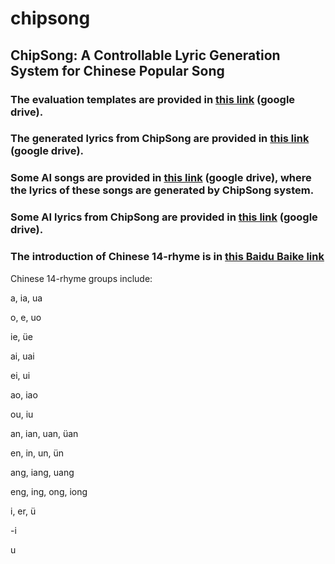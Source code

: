 # chipsong
## ChipSong: A Controllable Lyric Generation System for Chinese Popular Song

### The evaluation templates are provided in [this link](https://drive.google.com/drive/folders/1gM6cI0XhkVZkDN2qDXYjVadPae3EcsHT?usp=sharing) (google drive).

### The generated lyrics from ChipSong are provided in [this link](https://drive.google.com/drive/folders/1W5gktwFHv4tnF8lfP3Py3aQ8G7xjwfR-?usp=sharing) (google drive).

### Some AI songs are provided in [this link](https://drive.google.com/drive/folders/13toC36lCMOgV8bngiypSZzu7WRjEIr2t?usp=sharing) (google drive), where the lyrics of these songs are generated by ChipSong system.

### Some AI lyrics from ChipSong are provided in [this link](https://drive.google.com/drive/folders/145O5BGvU-s9fHNw_lcJFGNcXaf73hv5H?usp=sharing) (google drive).

### The introduction of Chinese 14-rhyme is in [this Baidu Baike link](https://baike.baidu.com/item/%E4%B8%AD%E5%8D%8E%E6%96%B0%E9%9F%B5/622875?fr=aladdin)

Chinese 14-rhyme groups include:

a, ia, ua

o, e, uo

ie, üe
	
ai, uai

ei, ui
	
ao, iao
	
ou, iu
	
an, ian, uan, üan
	
en, in, un, ün
	
ang, iang, uang

eng, ing, ong, iong

i, er, ü
	
-i
	
u
